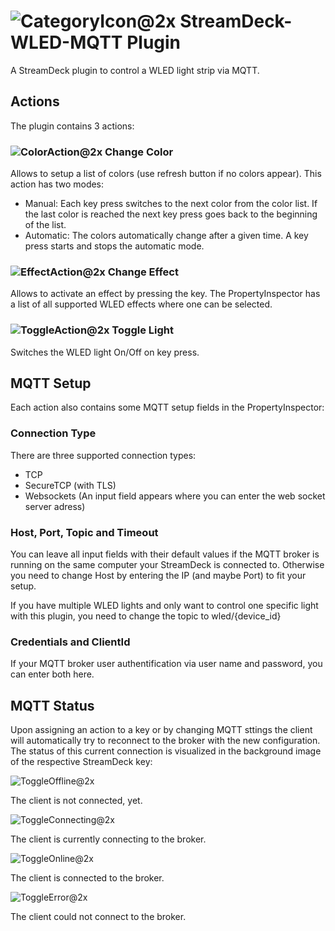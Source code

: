# ![CategoryIcon@2x](https://user-images.githubusercontent.com/18423789/148647624-630662d6-84b3-4952-bc08-2b3feda6895e.png) StreamDeck-WLED-MQTT Plugin
A StreamDeck plugin to control a WLED light strip via MQTT.

## Actions
The plugin contains 3 actions:

### ![ColorAction@2x](https://user-images.githubusercontent.com/18423789/148647538-dac4e1cd-7f8b-4c7b-9257-618066c20cc9.png) Change Color
Allows to setup a list of colors (use refresh button if no colors appear). 
This action has two modes:
- Manual: Each key press switches to the next color from the color list. If the last color is reached the next key press goes back to the beginning of the list.
- Automatic: The colors automatically change after a given time. A key press starts and stops the automatic mode.

### ![EffectAction@2x](https://user-images.githubusercontent.com/18423789/148647544-d571d19a-0d88-40c9-9295-f8cb170e10ae.png) Change Effect
Allows to activate an effect by pressing the key. The PropertyInspector has a list of all supported WLED effects where one can be selected.

### ![ToggleAction@2x](https://user-images.githubusercontent.com/18423789/148647552-523c7897-45fc-4b39-aacc-f42ffcdc6c69.png) Toggle Light
Switches the WLED light On/Off on key press.

## MQTT Setup
Each action also contains some MQTT setup fields in the PropertyInspector:

### Connection Type
There are three supported connection types:
- TCP
- SecureTCP (with TLS)
- Websockets (An input field appears where you can enter the web socket server adress)

### Host, Port, Topic and Timeout
You can leave all input fields with their default values if the MQTT broker is running on the same computer your StreamDeck is connected to. Otherwise you need to 
change Host by entering the IP (and maybe Port) to fit your setup.

If you have multiple WLED lights and only want to control one specific light with this plugin, you need to change the topic to wled/{device_id}

### Credentials and ClientId
If your MQTT broker user authentification via user name and password, you can enter both here.

## MQTT Status
Upon assigning an action to a key or by changing MQTT sttings the client will automatically try to reconnect to the broker with the new configuration.
The status of this current connection is visualized in the background image of the respective StreamDeck key:

![ToggleOffline@2x](https://user-images.githubusercontent.com/18423789/148647563-14548b46-3ae1-40d5-bf14-11009b9b0d30.png)

The client is not connected, yet.


![ToggleConnecting@2x](https://user-images.githubusercontent.com/18423789/148647566-6960d43b-8449-4923-a0b2-52a6cba9fd38.png)

The client is currently connecting to the broker.


![ToggleOnline@2x](https://user-images.githubusercontent.com/18423789/148647565-d5648b1e-1988-470b-881b-c408a17198cc.png)

The client is connected to the broker.


![ToggleError@2x](https://user-images.githubusercontent.com/18423789/148647561-53dd79cc-5c0b-433c-9100-fde8e1f0616d.png)

The client could not connect to the broker.

